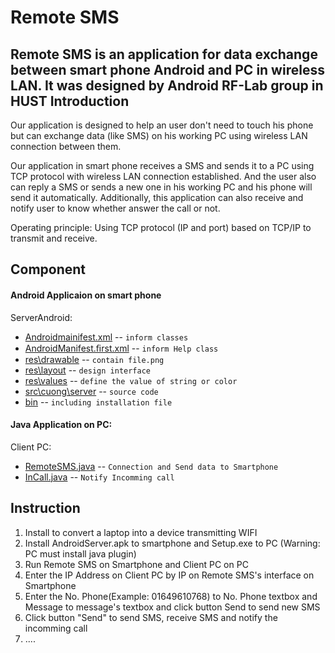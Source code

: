 Remote SMS
==============
Remote SMS is an application for data exchange between smart phone Android and PC in wireless LAN. It was designed by Android RF-Lab group in HUST
Introduction
------------

Our application is designed to help an user don't need to touch his phone but can exchange data (like SMS) on his working PC using wireless LAN connection between them.

Our application in smart phone receives a SMS and sends it to a PC using TCP protocol with wireless LAN connection established. And the user also can reply a SMS or sends a new one in his working PC and his phone will send it automatically. Additionally, this application can also receive and notify user to know whether answer the call or not.

Operating principle: Using TCP protocol (IP and port) based on TCP/IP to transmit and receive.

Component
------------
#### Android Applicaion on smart phone
   ServerAndroid:
* [Androidmainifest.xml](https://github.com/cuongbk/Remote-SMS/blob/master/ServerAndroid/AndroidManifest.xml) -- `inform classes` 
* [AndroidManifest.ﬁrst.xml](https://github.com/cuongbk/Remote-SMS/blob/master/ServerAndroid/AndroidManifest.%EF%AC%81rst.xml) -- `inform Help class`
* [res\drawable](https://github.com/cuongbk/Remote-SMS/tree/master/ServerAndroid/res/drawable-hdpi) -- `contain file.png`
* [res\layout](https://github.com/cuongbk/Remote-SMS/tree/master/ServerAndroid/res/layout) -- `design interface`
* [res\values](https://github.com/cuongbk/Remote-SMS/tree/master/ServerAndroid/res/values) -- `define the value of string or color`
* [src\cuong\server](https://github.com/cuongbk/Remote-SMS/tree/master/ServerAndroid/src/cuong/server) -- `source code`
* [bin]() -- `including installation file `
   
#### Java Application on PC:
   Client PC:
* [RemoteSMS.java](https://github.com/cuongbk/Remote-SMS/blob/master/Client%20PC/src/client/RemoteSMS.java) -- `Connection and Send data to Smartphone` 
* [InCall.java](https://github.com/cuongbk/Remote-SMS/blob/master/Client%20PC/src/client/InCall.java) -- `Notify Incomming call`

Instruction
------------------
1. Install to convert a laptop into a device transmitting WIFI
2. Install AndroidServer.apk to smartphone and Setup.exe to PC (Warning: PC must install java plugin)
3. Run Remote SMS on Smartphone and Client PC on PC
4. Enter the IP Address on Client PC by IP on Remote SMS's interface on Smartphone
5. Enter the No. Phone(Example: 01649610768) to No. Phone textbox and Message to message's textbox and click button Send to send new SMS
6. Click button "Send" to send SMS, receive SMS and notify the incomming call
7. ....
